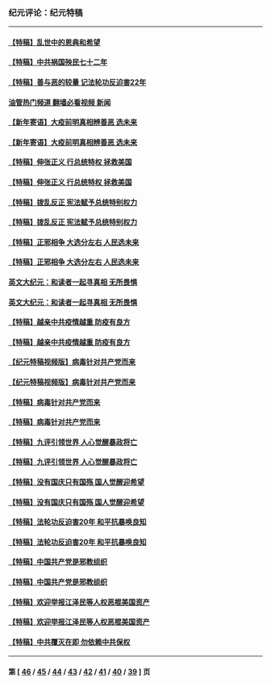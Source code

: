 ### 纪元评论：纪元特稿
---
#### [【特稿】乱世中的恩典和希望](../../pages/nsc424/n13734687.md?06040330) 
#### [【特稿】中共祸国殃民七十二年](../../pages/nsc424/n13272607.md?06040330) 
#### [【特稿】善与恶的较量 记法轮功反迫害22年](../../pages/nsc424/n13086597.md?06040330) 
#### [油管热门频道 翻墙必看视频 新闻](ok?06040330)
#### [【新年寄语】大疫前明真相辨善恶 选未来](../../pages/nsc424/n12660855.md?06040330) 
#### [【新年寄语】大疫前明真相辨善恶 选未来](../../pages/nsc424/n12660855.md?06040330) 
#### [【特稿】伸张正义 行总统特权 拯救美国](../../pages/nsc424/n12616806.md?06040330) 
#### [【特稿】伸张正义 行总统特权 拯救美国](../../pages/nsc424/n12616806.md?06040330) 
#### [【特稿】拨乱反正 宪法赋予总统特别权力](../../pages/nsc424/n12598306.md?06040330) 
#### [【特稿】拨乱反正 宪法赋予总统特别权力](../../pages/nsc424/n12598306.md?06040330) 
#### [【特稿】正邪相争 大选分左右 人民选未来](../../pages/nsc424/n12545208.md?06040330) 
#### [【特稿】正邪相争 大选分左右 人民选未来](../../pages/nsc424/n12545208.md?06040330) 
#### [英文大纪元：和读者一起寻真相 无所畏惧](../../pages/nsc424/n12542027.md?06040330) 
#### [英文大纪元：和读者一起寻真相 无所畏惧](../../pages/nsc424/n12542027.md?06040330) 
#### [【特稿】越亲中共疫情越重 防疫有良方](../../pages/nsc424/n12042989.md?06040330) 
#### [【特稿】越亲中共疫情越重 防疫有良方](../../pages/nsc424/n12042989.md?06040330) 
#### [【纪元特稿视频版】病毒针对共产党而来](../../pages/nsc424/n11977328.md?06040330) 
#### [【纪元特稿视频版】病毒针对共产党而来](../../pages/nsc424/n11977328.md?06040330) 
#### [【特稿】病毒针对共产党而来](../../pages/nsc424/n11928818.md?06040330) 
#### [【特稿】病毒针对共产党而来](../../pages/nsc424/n11928818.md?06040330) 
#### [【特稿】九评引领世界 人心觉醒暴政将亡](../../pages/nsc424/n11660496.md?06040330) 
#### [【特稿】九评引领世界 人心觉醒暴政将亡](../../pages/nsc424/n11660496.md?06040330) 
#### [【特稿】没有国庆只有国殇 国人觉醒迎希望](../../pages/nsc424/n11549354.md?06040330) 
#### [【特稿】没有国庆只有国殇 国人觉醒迎希望](../../pages/nsc424/n11549354.md?06040330) 
#### [【特稿】法轮功反迫害20年 和平抗暴唤良知](../../pages/nsc424/n11389135.md?06040330) 
#### [【特稿】法轮功反迫害20年 和平抗暴唤良知](../../pages/nsc424/n11389135.md?06040330) 
#### [【特稿】中国共产党是邪教组织](../../pages/nsc424/n11355551.md?06040330) 
#### [【特稿】中国共产党是邪教组织](../../pages/nsc424/n11355551.md?06040330) 
#### [【特稿】欢迎举报江泽民等人权恶棍美国资产](../../pages/nsc424/n11303040.md?06040330) 
#### [【特稿】欢迎举报江泽民等人权恶棍美国资产](../../pages/nsc424/n11303040.md?06040330) 
#### [【特稿】中共覆灭在即 勿依赖中共保权](../../pages/nsc424/n11278510.md?06040330) 

---
#### 第 [ [46](./46.md?06040330) / [45](./45.md?06040330) / [44](./44.md?06040330) / [43](./43.md?06040330) / [42](./42.md?06040330) / [41](./41.md?06040330) / [40](./40.md?06040330) / [39](./39.md?06040330) ] 页
